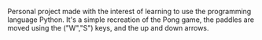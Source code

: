 Personal project made with the interest of learning to use the programming language Python.
It's a simple recreation of the Pong game, the paddles are moved using the ("W","S") keys, and
the up and down arrows.

